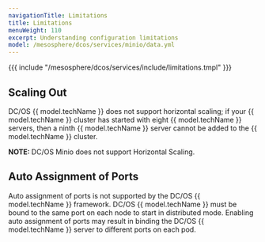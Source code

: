 ```yaml
---
navigationTitle: Limitations
title: Limitations
menuWeight: 110
excerpt: Understanding configuration limitations
model: /mesosphere/dcos/services/minio/data.yml
---
```


{{{ include "/mesosphere/dcos/services/include/limitations.tmpl" }}}


## Scaling Out

DC/OS {{ model.techName }} does not support horizontal scaling; if your {{ model.techName }} cluster has started with eight {{ model.techName }} servers, then a ninth {{ model.techName }} server cannot be added to the {{ model.techName }} cluster.

<p class="message--note"><strong>NOTE: </strong> DC/OS Minio does not support Horizontal Scaling.</p>

## Auto Assignment of Ports

Auto assignment of ports is not supported by the DC/OS {{ model.techName }} framework. DC/OS {{ model.techName }} must be bound to the same port on each node to start in distributed mode. Enabling auto assignment of ports may result in binding the DC/OS {{ model.techName }} server to different ports on each pod.
